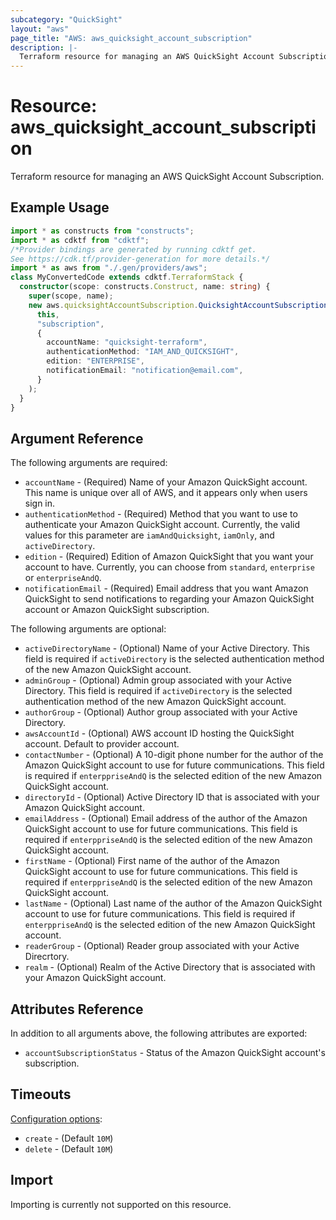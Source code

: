 ```yaml
---
subcategory: "QuickSight"
layout: "aws"
page_title: "AWS: aws_quicksight_account_subscription"
description: |-
  Terraform resource for managing an AWS QuickSight Account Subscription.
---
```


# Resource: aws_quicksight_account_subscription

Terraform resource for managing an AWS QuickSight Account Subscription.

## Example Usage

```typescript
import * as constructs from "constructs";
import * as cdktf from "cdktf";
/*Provider bindings are generated by running cdktf get.
See https://cdk.tf/provider-generation for more details.*/
import * as aws from "./.gen/providers/aws";
class MyConvertedCode extends cdktf.TerraformStack {
  constructor(scope: constructs.Construct, name: string) {
    super(scope, name);
    new aws.quicksightAccountSubscription.QuicksightAccountSubscription(
      this,
      "subscription",
      {
        accountName: "quicksight-terraform",
        authenticationMethod: "IAM_AND_QUICKSIGHT",
        edition: "ENTERPRISE",
        notificationEmail: "notification@email.com",
      }
    );
  }
}

```

## Argument Reference

The following arguments are required:

* `accountName` - (Required) Name of your Amazon QuickSight account. This name is unique over all of AWS, and it appears only when users sign in.
* `authenticationMethod` - (Required) Method that you want to use to authenticate your Amazon QuickSight account. Currently, the valid values for this parameter are `iamAndQuicksight`, `iamOnly`, and `activeDirectory`.
* `edition` - (Required) Edition of Amazon QuickSight that you want your account to have. Currently, you can choose from `standard`, `enterprise` or `enterpriseAndQ`.
* `notificationEmail` - (Required) Email address that you want Amazon QuickSight to send notifications to regarding your Amazon QuickSight account or Amazon QuickSight subscription.

The following arguments are optional:

* `activeDirectoryName` - (Optional) Name of your Active Directory. This field is required if `activeDirectory` is the selected authentication method of the new Amazon QuickSight account.
* `adminGroup` - (Optional) Admin group associated with your Active Directory. This field is required if `activeDirectory` is the selected authentication method of the new Amazon QuickSight account.
* `authorGroup` - (Optional) Author group associated with your Active Directory.
* `awsAccountId` - (Optional) AWS account ID hosting the QuickSight account. Default to provider account.
* `contactNumber` - (Optional) A 10-digit phone number for the author of the Amazon QuickSight account to use for future communications. This field is required if `enterppriseAndQ` is the selected edition of the new Amazon QuickSight account.
* `directoryId` - (Optional) Active Directory ID that is associated with your Amazon QuickSight account.
* `emailAddress` - (Optional) Email address of the author of the Amazon QuickSight account to use for future communications. This field is required if `enterppriseAndQ` is the selected edition of the new Amazon QuickSight account.
* `firstName` - (Optional) First name of the author of the Amazon QuickSight account to use for future communications. This field is required if `enterppriseAndQ` is the selected edition of the new Amazon QuickSight account.
* `lastName` - (Optional) Last name of the author of the Amazon QuickSight account to use for future communications. This field is required if `enterppriseAndQ` is the selected edition of the new Amazon QuickSight account.
* `readerGroup` - (Optional) Reader group associated with your Active Direcrtory.
* `realm` - (Optional) Realm of the Active Directory that is associated with your Amazon QuickSight account.

## Attributes Reference

In addition to all arguments above, the following attributes are exported:

* `accountSubscriptionStatus` - Status of the Amazon QuickSight account's subscription.

## Timeouts

[Configuration options](https://developer.hashicorp.com/terraform/language/resources/syntax#operation-timeouts):

* `create` - (Default `10M`)
* `delete` - (Default `10M`)

## Import

Importing is currently not supported on this resource.

<!-- cache-key: cdktf-0.17.0-pre.15 input-571db938bd112fb9740f361a823f9281b11d6b29034d9f03f0fbb619b7e1c9e7 -->